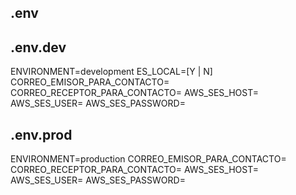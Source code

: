 .env
---------


.env.dev
---------
ENVIRONMENT=development
ES_LOCAL=[Y | N]
CORREO_EMISOR_PARA_CONTACTO=
CORREO_RECEPTOR_PARA_CONTACTO=
AWS_SES_HOST=
AWS_SES_USER=
AWS_SES_PASSWORD=

.env.prod
---------
ENVIRONMENT=production
CORREO_EMISOR_PARA_CONTACTO=
CORREO_RECEPTOR_PARA_CONTACTO=
AWS_SES_HOST=
AWS_SES_USER=
AWS_SES_PASSWORD=